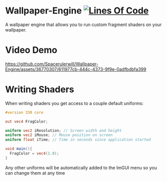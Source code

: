 # Wallpaper-Engine  [![Lines Of Code](https://tokei.rs/b1/github/Spacerulerwill/Wallpaper-Engine?category=code)](https://github.com/XAMPPRocky/tokei)
A wallpaper engine that allows you to run custom fragment shaders on your wallpaper.

# Video Demo
https://github.com/Spacerulerwill/Wallpaper-Engine/assets/36770307/611977cb-444c-4373-9f9e-0adfbdbfa399

# Writing Shaders

When writing shaders you get access to a couple default uniforms:

```glsl
#version 330 core

out vec4 FragColor;

uniform vec2 iResolution; // Screen width and height
uniform vec2 iMouse; // Mouse position on screen
uniform float iTime; // Time in seconds since application started

void main(){
  FragColor = vec4(1.0);
}
```

Any other uniforms will be automatically added to the ImGUI menu so you can change them at any time
